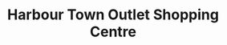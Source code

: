 ---
title: "Harbour Town Outlet Shopping Centre"
url: /gold-coast/harbour-town-outlet-shopping-centre/
shop: Einkaufszentrum
---